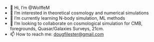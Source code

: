 - 👋 Hi, I’m @WolffeM
- 👀 I’m interested in theoretical cosmology and numerical simulations
- 🌱 I’m currently learning N-body simulation, ML methods
- 💞️ I’m looking to collaborate on cosmological simulation for CMB, foregrounds, Quasar/Galaxies Surveys, 21cm.
- 📫 How to reach me: dougfilester@gmail.com


<!---
WolffeM/WolffeM is a ✨ special ✨ repository because its `README.md` (this file) appears on your GitHub profile.
You can click the Preview link to take a look at your changes.
--->
